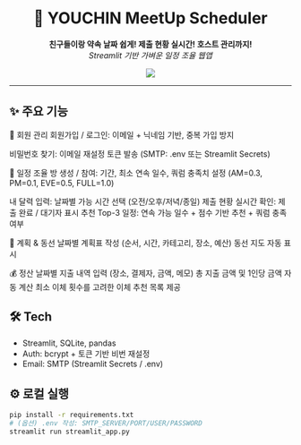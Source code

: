 <h1 align="center">📅 YOUCHIN MeetUp Scheduler</h1>
<p align="center">
  <b>친구들이랑 약속 날짜 쉽게! 제출 현황 실시간! 호스트 관리까지!</b><br>
  <i>Streamlit 기반 가벼운 일정 조율 웹앱</i>
</p>

<p align="center">
  <a href="https://meetup-app-nw8zmjuzw7sc88fh9sduxs.streamlit.app">
    <img src="https://img.shields.io/badge/🚀%20Open%20the%20App-Streamlit-blueviolet?style=for-the-badge">
  </a>
</p>

---

## ✨ 주요 기능
👥 회원 관리
회원가입 / 로그인: 이메일 + 닉네임 기반, 중복 가입 방지

비밀번호 찾기: 이메일 재설정 토큰 발송 (SMTP: .env 또는 Streamlit Secrets)

📅 일정 조율
방 생성 / 참여: 기간, 최소 연속 일수, 쿼럼 충족치 설정 (AM=0.3, PM=0.1, EVE=0.5, FULL=1.0)

내 달력 입력: 날짜별 가능 시간 선택 (오전/오후/저녁/종일)
제출 현황 실시간 확인: 제출 완료 / 대기자 표시
추천 Top-3 일정: 연속 가능 일수 + 점수 기반 추천 + 쿼럼 충족 여부

📍 계획 & 동선
날짜별 계획표 작성 (순서, 시간, 카테고리, 장소, 예산)
동선 지도 자동 표시

💰 정산
날짜별 지출 내역 입력 (장소, 결제자, 금액, 메모)
총 지출 금액 및 1인당 금액 자동 계산
최소 이체 횟수를 고려한 이체 추천 목록 제공


## 🛠 Tech
- Streamlit, SQLite, pandas
- Auth: bcrypt + 토큰 기반 비번 재설정
- Email: SMTP (Streamlit Secrets / .env)

## ⚙️ 로컬 실행
```bash
pip install -r requirements.txt
# (옵션) .env 작성: SMTP_SERVER/PORT/USER/PASSWORD
streamlit run streamlit_app.py
